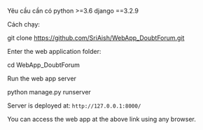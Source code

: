 Yêu cầu cần có
python >=3.6
django ==3.2.9

Cách chạy:

git clone https://github.com/SriAish/WebApp_DoubtForum.git

Enter the web application folder:

cd WebApp_DoubtForum

Run the web app server

python manage.py runserver

Server is deployed at: `http://127.0.0.1:8000/`

You can access the web app at the above link using any browser.
